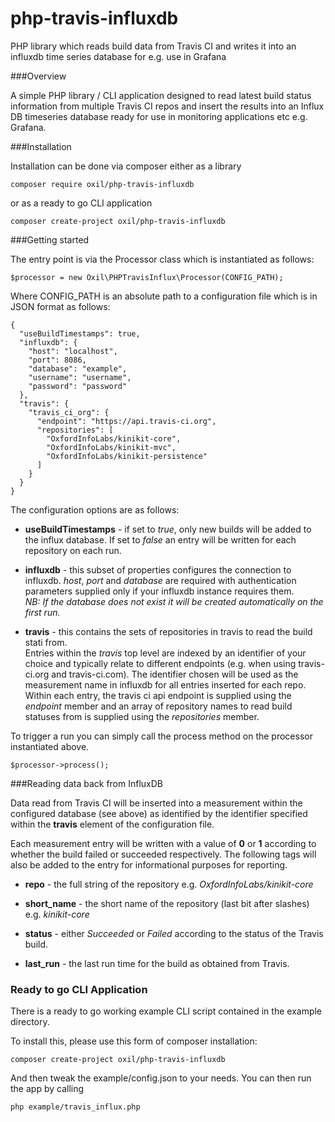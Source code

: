 # php-travis-influxdb
PHP library which reads build data from Travis CI and writes it into an influxdb time series database for e.g. use in Grafana

###Overview

A simple PHP library / CLI application designed to read latest build status information from multiple Travis CI repos and insert the results into an Influx DB timeseries database ready 
for use in monitoring applications etc e.g. Grafana.

###Installation

Installation can be done via composer either as a library 

``
composer require oxil/php-travis-influxdb
``

or as a ready to go CLI application

``
composer create-project oxil/php-travis-influxdb
``



###Getting started

The entry point is via the Processor class which is instantiated as follows:


``
$processor = new Oxil\PHPTravisInflux\Processor(CONFIG_PATH);
``

Where CONFIG_PATH is an absolute path to a configuration file which is in JSON format as follows:


````
{
  "useBuildTimestamps": true,
  "influxdb": {
    "host": "localhost",
    "port": 8086,
    "database": "example",
    "username": "username",
    "password": "password"
  },
  "travis": {
    "travis_ci_org": {
      "endpoint": "https://api.travis-ci.org",
      "repositories": [
        "OxfordInfoLabs/kinikit-core",
        "OxfordInfoLabs/kinikit-mvc",
        "OxfordInfoLabs/kinikit-persistence"
      ]
    }
  }
}

```` 

The configuration options are as follows:

- **useBuildTimestamps** - if set to *true*, only new builds will be added to the influx database.  If set to *false* an entry will be written for 
                        each repository on each run.
                        
- **influxdb** - this subset of properties configures the connection to influxdb.  *host*,  *port* and *database* are required with authentication parameters supplied only if 
             your influxdb instance requires them.  
             *NB: If the database does not exist it will be created automatically on the first run.*

- **travis** - this contains the sets of repositories in travis to read the build stati from.  
            Entries within the *travis* top level are indexed by an identifier of your choice
            and typically relate to different endpoints (e.g. when using travis-ci.org and travis-ci.com).
            The identifier chosen will be used as the measurement name in influxdb for all entries inserted 
            for each repo.  Within each entry, the travis ci api endpoint is supplied using the *endpoint* member 
            and an array of repository names to read build statuses from is supplied using the *repositories* member.
            
   

To trigger a run you can simply call the process method on the processor instantiated above.

``
$processor->process();
``
   
 
###Reading data back from InfluxDB

Data read from Travis CI will be inserted into a measurement within the configured database (see above) as identified by 
the identifier specified within the **travis** element of the configuration file.

Each measurement entry will be written with a value of **0** or **1** according to whether the build failed or succeeded respectively.
The following tags will also be added to the entry for informational purposes for reporting.

- **repo** - the full string of the repository e.g. *OxfordInfoLabs/kinikit-core*

- **short_name** - the short name of the repository (last bit after slashes) e.g. *kinikit-core*
         
- **status** - either *Succeeded* or *Failed* according to the status of the Travis build.  

- **last_run** - the last run time for the build as obtained from Travis.

### Ready to go CLI Application

There is a ready to go working example CLI script contained in the example directory.

To install this, please use this form of composer installation:


``
composer create-project oxil/php-travis-influxdb
``

And then tweak the example/config.json to your needs. You can then run the app by calling 

``
php example/travis_influx.php
``
